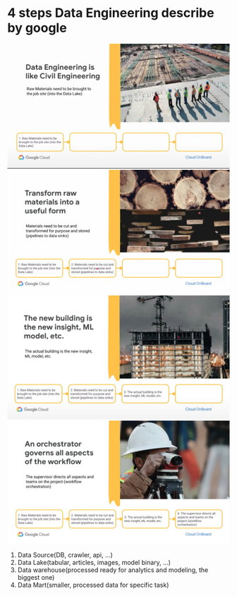 # 4 steps Data Engineering describe by google

<img src='./images/gcpair_18.png'></img>
<img src='./images/gcpair_19.png'></img>
<img src='./images/gcpair_20.png'></img>
<img src='./images/gcpair_21.png'></img>

1. Data Source(DB, crawler, api, ...)
2. Data Lake(tabular, articles, images, model binary, ...)
3. Data warehouse(processed ready for analytics and modeling, the biggest one)
4. Data Mart(smaller, processed data for specific task)
